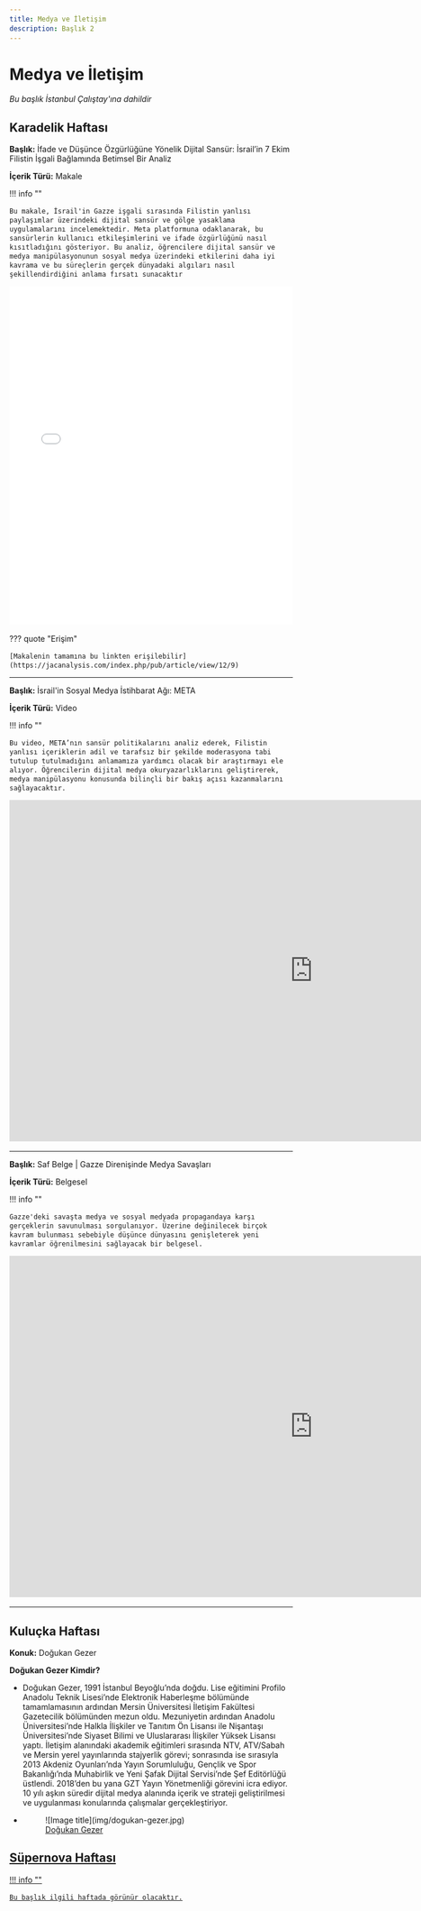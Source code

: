 ```yaml
---
title: Medya ve İletişim
description: Başlık 2
---
```


# **Medya ve İletişim**

_Bu başlık İstanbul Çalıştay'ına dahildir_

## Karadelik Haftası

**Başlık:** İfade ve Düşünce Özgürlüğüne Yönelik Dijital Sansür: İsrail’in 7 Ekim Filistin İşgali Bağlamında Betimsel Bir Analiz

**İçerik Türü:** Makale

!!! info ""

    Bu makale, İsrail'in Gazze işgali sırasında Filistin yanlısı paylaşımlar üzerindeki dijital sansür ve gölge yasaklama uygulamalarını incelemektedir. Meta platformuna odaklanarak, bu sansürlerin kullanıcı etkileşimlerini ve ifade özgürlüğünü nasıl kısıtladığını gösteriyor. Bu analiz, öğrencilere dijital sansür ve medya manipülasyonunun sosyal medya üzerindeki etkilerini daha iyi kavrama ve bu süreçlerin gerçek dünyadaki algıları nasıl şekillendirdiğini anlama fırsatı sunacaktır

<embed src="pdfs/İfade ve Düşünce Özgürlüğüne Yönelik Dijital Sansür.pdf" type="application/pdf" width="100%" height="600px">

??? quote "Erişim"

    [Makalenin tamamına bu linkten erişilebilir](https://jacanalysis.com/index.php/pub/article/view/12/9)

---

**Başlık:** İsrail'in Sosyal Medya İstihbarat Ağı: META

**İçerik Türü:** Video

!!! info ""

    Bu video, META’nın sansür politikalarını analiz ederek, Filistin yanlısı içeriklerin adil ve tarafsız bir şekilde moderasyona tabi tutulup tutulmadığını anlamamıza yardımcı olacak bir araştırmayı ele alıyor. Öğrencilerin dijital medya okuryazarlıklarını geliştirerek, medya manipülasyonu konusunda bilinçli bir bakış açısı kazanmalarını sağlayacaktır.

<iframe width="1078" height="606" src="https://www.youtube.com/embed/OzwLVm-6Kko?si=vPmyMN7KKAbcmTz9" title="YouTube video player" frameborder="0" allow="accelerometer; autoplay; clipboard-write; encrypted-media; gyroscope; picture-in-picture; web-share" referrerpolicy="strict-origin-when-cross-origin" allowfullscreen></iframe>

---

**Başlık:** Saf Belge | Gazze Direnişinde Medya Savaşları

**İçerik Türü:** Belgesel

!!! info ""

    Gazze'deki savaşta medya ve sosyal medyada propagandaya karşı gerçeklerin savunulması sorgulanıyor. Üzerine değinilecek birçok kavram bulunması sebebiyle düşünce dünyasını genişleterek yeni kavramlar öğrenilmesini sağlayacak bir belgesel.

<iframe width="1078" height="606" src="https://www.youtube.com/embed/JECqc9Mp0pU?si=FBFd64_9GmMpY6a8" title="YouTube video player" frameborder="0" allow="accelerometer; autoplay; clipboard-write; encrypted-media; gyroscope; picture-in-picture; web-share" referrerpolicy="strict-origin-when-cross-origin" allowfullscreen></iframe>

---

## Kuluçka Haftası

**Konuk:** Doğukan Gezer

**Doğukan Gezer Kimdir?**

<div class="grid cards" markdown>

- Doğukan Gezer, 1991 İstanbul Beyoğlu’nda doğdu. Lise eğitimini Profilo Anadolu Teknik Lisesi’nde Elektronik Haberleşme bölümünde tamamlamasının ardından Mersin Üniversitesi İletişim Fakültesi Gazetecilik bölümünden mezun oldu. Mezuniyetin ardından Anadolu Üniversitesi’nde Halkla İlişkiler ve Tanıtım Ön Lisansı ile Nişantaşı Üniversitesi’nde Siyaset Bilimi ve Uluslararası İlişkiler Yüksek Lisansı yaptı. İletişim alanındaki akademik eğitimleri sırasında NTV, ATV/Sabah ve Mersin yerel yayınlarında stajyerlik görevi; sonrasında ise sırasıyla 2013 Akdeniz Oyunları’nda Yayın Sorumluluğu, Gençlik ve Spor Bakanlığı’nda Muhabirlik ve Yeni Şafak Dijital Servisi’nde Şef Editörlüğü üstlendi. 2018’den bu yana GZT Yayın Yönetmenliği görevini icra ediyor. 10 yılı aşkın süredir dijital medya alanında içerik ve strateji geliştirilmesi ve uygulanması konularında çalışmalar gerçekleştiriyor.

- <figure markdown="span">
    ![Image title](img/dogukan-gezer.jpg)
    <figcaption><a href="https://www.linkedin.com/in/dogukan-gezer-52350459/?originalSubdomain=tr" target="_blank">Doğukan Gezer</figcaption>
  </figure>

</div>

## Süpernova Haftası

!!! info ""

    Bu başlık ilgili haftada görünür olacaktır.

<!--
??? travel "İstanbul"

??? travel "Konya"

??? travel "Antalya"

??? travel "Samsun"

??? travel "Sivas"
-->
